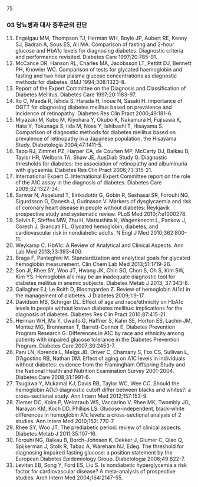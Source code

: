 <PAGE>75

### 03 당뇨병과 대사 증후군의 진단

11. Engelgau MM, Thompson TJ, Herman WH, Boyle JP, Aubert RE, Kenny SJ, Badran A, Sous ES, Ali MA. Comparison of fasting and 2-hour glucose and HbA1c levels for diagnosing diabetes. Diagnostic criteria and performance revisited. Diabetes Care 1997;20:785-91.
12. McCance DR, Hanson RL, Charles MA, Jacobsson LT, Pettitt DJ, Bennett PH, Knowler WC. Comparison of tests for glycated haemoglobin and fasting and two hour plasma glucose concentrations as diagnostic methods for diabetes. BMJ 1994;308:1323-8.
13. Report of the Expert Committee on the Diagnosis and Classification of Diabetes Mellitus. Diabetes Care 1997;20:1183-97.
14. Ito C, Maeda R, Ishida S, Harada H, Inoue N, Sasaki H. Importance of OGTT for diagnosing diabetes mellitus based on prevalence and incidence of retinopathy. Diabetes Res Clin Pract 2000;49:181-6.
15. Miyazaki M, Kubo M, Kiyohara Y, Okubo K, Nakamura H, Fujisawa K, Hata Y, Tokunaga S, Iida M, Nose Y, Ishibashi T, Hisayama S. Comparison of diagnostic methods for diabetes mellitus based on prevalence of retinopathy in a Japanese population: the Hisayama Study. Diabetologia 2004;47:1411-5.
16. Tapp RJ, Zimmet PZ, Harper CA, de Courten MP, McCarty DJ, Balkau B, Taylor HR, Welborn TA, Shaw JE, AusDiab Study G. Diagnostic thresholds for diabetes: the association of retinopathy and albuminuria with glycaemia. Diabetes Res Clin Pract 2006;73:315-21.
17. International Expert C. International Expert Committee report on the role of the A1C assay in the diagnosis of diabetes. Diabetes Care 2009;32:1327-34.
18. Sarwar N, Aspelund T, Eiriksdottir G, Gobin R, Seshasai SR, Forouhi NG, Sigurdsson G, Danesh J, Gudnason V. Markers of dysglycaemia and risk of coronary heart disease in people without diabetes: Reykjavik prospective study and systematic review. PLoS Med 2010;7:e1000278.
19. Selvin E, Steffes MW, Zhu H, Matsushita K, Wagenknecht L, Pankow J, Coresh J, Brancati FL. Glycated hemoglobin, diabetes, and cardiovascular risk in nondiabetic adults. N Engl J Med 2010;362:800-11.
20. Weykamp C. HbA1c: A Review of Analytical and Clinical Aspects. Ann Lab Med 2013;33:393-400.
21. Braga F, Panteghini M. Standardization and analytical goals for glycated hemoglobin measurement. Clin Chem Lab Med 2013;51:1719-26.
22. Son JI, Rhee SY, Woo JT, Hwang JK, Chin SO, Chon S, Oh S, Kim SW, Kim YS. Hemoglobin a1c may be an inadequate diagnostic tool for diabetes mellitus in anemic subjects. Diabetes Metab J 2013; 37:343-8.
23. Gallagher EJ, Le Roith D, Bloomgarden Z. Review of hemoglobin A(1c) in the management of diabetes. J Diabetes 2009;1:9-17.
24. Davidson MB, Schriger DL. Effect of age and race/ethnicity on HbA1c levels in people without known diabetes mellitus: implications for the diagnosis of diabetes. Diabetes Res Clin Pract 2010;87:415-21.
25. Herman WH, Ma Y, Uwaifo G, Haffner S, Kahn SE, Horton ES, Lachin JM, Montez MG, Brenneman T, Barrett-Connor E, Diabetes Prevention Program Research G. Differences in A1C by race and ethnicity among patients with impaired glucose tolerance in the Diabetes Prevention Program. Diabetes Care 2007;30:2453-7.
26. Pani LN, Korenda L, Meigs JB, Driver C, Chamany S, Fox CS, Sullivan L, D’Agostino RB, Nathan DM. Effect of aging on A1C levels in individuals without diabetes: evidence from the Framingham Offspring Study and the National Health and Nutrition Examination Survey 2001-2004. Diabetes Care 2008;31:1991-6.
27. Tsugawa Y, Mukamal KJ, Davis RB, Taylor WC, Wee CC. Should the hemoglobin A(1c) diagnostic cutoff differ between blacks and whites?: a cross-sectional study. Ann Intern Med 2012;157:153-9.
28. Ziemer DC, Kolm P, Weintraub WS, Vaccarino V, Rhee MK, Twombly JG, Narayan KM, Koch DD, Phillips LS. Glucose-independent, black-white differences in hemoglobin A1c levels: a cross-sectional analysis of 2 studies. Ann Intern Med 2010;152: 770-7.
29. Rhee SY, Woo JT. The prediabetic period: review of clinical aspects. Diabetes Metab J 2011;35:107-16.
30. Forouhi NG, Balkau B, Borch-Johnsen K, Dekker J, Glumer C, Qiao Q, Spijkerman J, Stolk R, Tabac A, Wareham NJ, Edeg. The threshold for diagnosing impaired fasting glucose: a position statement by the European Diabetes Epidemiology Group. Diabetologia 2006;49:822-7.
31. Levitan EB, Song Y, Ford ES, Liu S. Is nondiabetic hyperglycemia a risk factor for cardiovascular disease? A meta-analysis of prospective studies. Arch Intern Med 2004;164:2147-55.